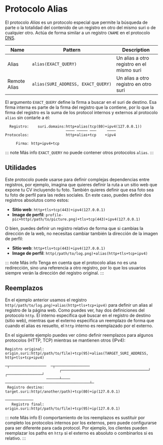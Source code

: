 <style>
td > code {
    white-space: nowrap;
}
</style>

# Protocolo Alias

El protocolo _Alias_ es un protocolo especial que permite la búsqueda de parte o la totalidad del contenido de un
registro en otro del mismo suri o de cualquier otro.
Actúa de forma similar a un registro `CNAME` en el protocolo [DNS].

| Name         | Pattern                            | Description                               |
|--------------|------------------------------------|-------------------------------------------|
| Alias        | `alias(EXACT_QUERY)`               | Un alias a otro registro en el mismo suri |
| Remote Alias | `alias(SURI_ADDRESS, EXACT_QUERY)` | Un alias a otro registro en otro suri     |

El argumento `EXACT_QUERY` define la firma a buscar en el suri de destino. Esa firma interna es parte de la firma del
registro que la contiene, por lo que la firma del registro es la suma de los protocol internos y externos al
protocolo `alias` sin contarle a él:

```:no-line-numbers
  Registro:    suri.domains:http+alias(tcp(80)+ipv4(127.0.0.1))
                            ──── ───── ───     ────
Protocolos:                 http+alias+tcp    +ipv4

     Firma: http+ipv4+tcp
```

::: note Más info
`EXACT_QUERY` no puede contener otros protocolos `alias`.
:::

## Utilidades

Este protocolo puede usarse para definir complejas dependencias entre registros, por ejemplo, imagina que quieres
definir la ruta a
un sitio web que expone tu CV incluyendo tu foto. También quieres definir que esa foto sea tu foto de perfil para las
redes
sociales. En este caso, puedes definir dos registros absolutos como estos:

- **Sitio web**: `http+tls+tcp(443)+ipv4(127.0.0.1)`
- **Image de perfil**: `profile-pic+http(/path/to/picture.png)+tls+tcp(443)+ipv4(127.0.0.1)`

O bien, puedes definir un registro relativo de forma que si cambias la dirección de la web, no necesitas cambiar también
la dirección de la imagen de perfil:

- **Sitio web**: `http+tls+tcp(443)+ipv4(127.0.0.1)`
- **Image de perfil**: `http(/path/to/log.png)+alias(http+tls+tcp+ipv4)`

::: note Más info
Tenga en cuenta que el protocolo alias no es una redirección, sino una referencia a otro registro, por lo que los
usuarios siempre verán la dirección del registro original.
:::

## Reemplazos

En el ejemplo anterior usamos el registro `http(/path/to/log.png)+alias(http+tls+tcp+ipv4)` para definir un alias al
registro de la página web. Como puedes ver, hay dos definiciones del protocolo `http`. El interno especifica qué buscar
en el registro de destino (sitio web), mientras que el externo especifica un reemplazo de forma que cuando el alias es
resuelto, el `http` interno es reemplazado por el externo.

En el siguiente ejemplo puedes ver cómo definir reemplazos para algunos protocolos (HTTP, TCP) mientras se mantienen
otros (IPv4):

```:no-line-numbers
Registro original: origin.suri:http(/path/to/file)+tcp(95)+alias(TARGET_SURI_ADDRESS, http+tls+tcp+ipv4)
                                                                 ─┬─────────────────  ─┬────────────────
                         ┌────────────────────────────────────────┘   ┌────────────────┘
                   ──────┴──── ───────────────────────────────────────┴─
 Registro destino: target.suri:http(/another/path)+tcp(80)+ip(127.0.0.1)
                                                           ─────────────
   Registro final: origin.suri:http(/path/to/file)+tcp(95)+ip(127.0.0.1)
```

::: note Más info
El comportamiento de los reemplazos es sustituir por completo los protocolos internos por los externos, pero puede
configurarse para ser diferente para cada protocol. Por ejemplo, los clientes pueden reemplazar los paths en `http` si
el externo es absoluto o combinarlos si es relativo.
:::

[DNS]: https://es.wikipedia.org/wiki/Domain_Name_System